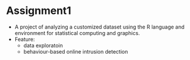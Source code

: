 # Assignment1

- A project of analyzing a customized dataset using the R language and environment for statistical computing and graphics.
- Feature:
  - data exploratoin
  - behaviour-based online intrusion detection
